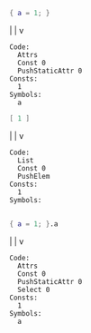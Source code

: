 ```nix
{ a = 1; }
```
|
|
v
```
Code:
  Attrs
  Const 0
  PushStaticAttr 0
Consts:
  1
Symbols:
  a
```

```nix
[ 1 ]
```
|
|
v
```
Code:
  List
  Const 0
  PushElem
Consts:
  1
Symbols:
  
```

```nix
{ a = 1; }.a
```
|
|
v
```
Code:
  Attrs
  Const 0
  PushStaticAttr 0
  Select 0
Consts:
  1
Symbols:
  a
```
